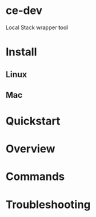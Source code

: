ce-dev
======
Local Stack wrapper tool

# Install
## Linux
## Mac
# Quickstart
# Overview
# Commands
# Troubleshooting